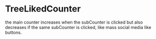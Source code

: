 # TreeLikedCounter
the main counter increases when the subCounter is clicked but also decreases if the same subCounter is clicked, like mass social media like buttons.

